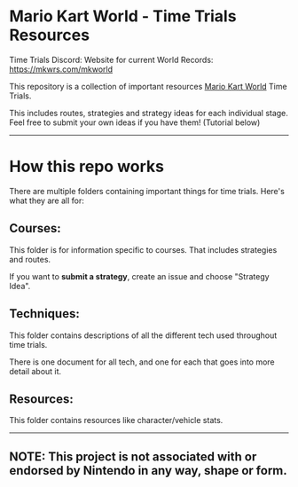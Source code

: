 # Mario Kart World - Time Trials Resources

Time Trials Discord: 
Website for current World Records: https://mkwrs.com/mkworld

This repository is a collection of important resources [Mario Kart World](https://en.wikipedia.com/wiki/Mario_Kart_World) Time Trials. 

This includes routes, strategies and strategy ideas for each individual stage. 
Feel free to submit your own ideas if you have them! (Tutorial below)

---
# How this repo works

There are multiple folders containing important things for time trials. Here's what they are all for:

## Courses: 
This folder is for information specific to courses. That includes strategies and routes.

If you want to **submit a strategy**, create an issue and choose "Strategy Idea".

## Techniques:
This folder contains descriptions of all the different tech used throughout time trials. 

There is one document for all tech, and one for each that goes into more detail about it.

## Resources:
This folder contains resources like character/vehicle stats.

---
## NOTE: This project is not associated with or endorsed by Nintendo in any way, shape or form.
